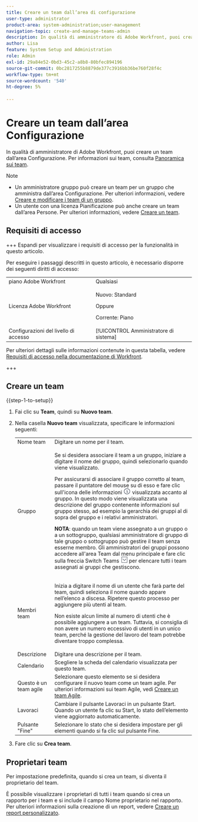 ```yaml
---
title: Creare un team dall’area di configurazione
user-type: administrator
product-area: system-administration;user-management
navigation-topic: create-and-manage-teams-admin
description: In qualità di amministratore di Adobe Workfront, puoi creare un team dall’area Configurazione.
author: Lisa
feature: System Setup and Administration
role: Admin
exl-id: 29a84e52-0bd3-45c2-a8b8-80bfec894196
source-git-commit: 0bc2817255b8879de377c3916bb36be760f28f4c
workflow-type: tm+mt
source-wordcount: '540'
ht-degree: 5%

---
```


# Creare un team dall’area Configurazione

In qualità di amministratore di Adobe Workfront, puoi creare un team dall’area Configurazione. Per informazioni sui team, consulta [Panoramica sui team](../../../people-teams-and-groups/create-and-manage-teams/teams-overview.md).

>[!NOTE]
>
>* Un amministratore gruppo può creare un team per un gruppo che amministra dall’area Configurazione. Per ulteriori informazioni, vedere [Creare e modificare i team di un gruppo](../../../administration-and-setup/manage-groups/work-with-group-objects/create-and-modify-a-groups-teams.md).
>* Un utente con una licenza Pianificazione può anche creare un team dall’area Persone. Per ulteriori informazioni, vedere [Creare un team](../../../people-teams-and-groups/create-and-manage-teams/create-a-team.md).
>

## Requisiti di accesso

+++ Espandi per visualizzare i requisiti di accesso per la funzionalità in questo articolo.

Per eseguire i passaggi descritti in questo articolo, è necessario disporre dei seguenti diritti di accesso:

<table style="table-layout:auto"> 
 <col> 
 <col> 
 <tbody> 
  <tr> 
   <td role="rowheader">piano Adobe Workfront</td> 
   <td>Qualsiasi</td> 
  </tr> 
  <tr> 
  <tr> 
   <td role="rowheader">Licenza Adobe Workfront</td> 
   <td><p>Nuovo: Standard</p>
       <p>Oppure</p>
       <p>Corrente: Piano</p></td>
  </tr> 
  </tr> 
  <tr> 
   <td role="rowheader">Configurazioni del livello di accesso</td> 
   <td>[!UICONTROL Amministratore di sistema]</td>
  </tr> 
 </tbody> 
</table>

Per ulteriori dettagli sulle informazioni contenute in questa tabella, vedere [Requisiti di accesso nella documentazione di Workfront](/help/quicksilver/administration-and-setup/add-users/access-levels-and-object-permissions/access-level-requirements-in-documentation.md).

+++

## Creare un team

{{step-1-to-setup}}

1. Fai clic su **Team**, quindi su **Nuovo team**.

1. Nella casella **Nuovo team** visualizzata, specificare le informazioni seguenti:

   <table style="table-layout:auto"> 
    <col> 
    <col> 
    <tbody> 
     <tr> 
      <td role="rowheader">Nome team</td> 
      <td>Digitare un nome per il team.</td> 
     </tr> 
     <tr> 
      <td role="rowheader">Gruppo</td> 
      <td> <p>Se si desidera associare il team a un gruppo, iniziare a digitare il nome del gruppo, quindi selezionarlo quando viene visualizzato.</p> <p>Per assicurarsi di associare il gruppo corretto al team, passare il puntatore del mouse su di esso e fare clic sull'icona delle informazioni <img src="assets/info-icon.png"> visualizzata accanto al gruppo. In questo modo viene visualizzata una descrizione del gruppo contenente informazioni sul gruppo stesso, ad esempio la gerarchia dei gruppi al di sopra del gruppo e i relativi amministratori.</p> <p><b>NOTA</b>: quando un team viene assegnato a un gruppo o a un sottogruppo, qualsiasi amministratore di gruppo di tale gruppo o sottogruppo può gestire il team senza esserne membro. Gli amministratori dei gruppi possono accedere all'area Team dal menu principale e fare clic sulla freccia Switch Teams <img src="assets/switch-team-icon.png" alt="Icona Cambia team"> per elencare tutti i team assegnati ai gruppi che gestiscono.</p> </td> 
     </tr> 
     <tr> 
      <td role="rowheader">Membri team</td> 
      <td> <p>Inizia a digitare il nome di un utente che farà parte del team, quindi seleziona il nome quando appare nell’elenco a discesa. Ripetere questo processo per aggiungere più utenti al team.</p> <p>Non esiste alcun limite al numero di utenti che è possibile aggiungere a un team. Tuttavia, si consiglia di non avere un numero eccessivo di utenti in un unico team, perché la gestione del lavoro del team potrebbe diventare troppo complessa.</p> </td> 
     </tr> 
     <tr> 
      <td role="rowheader">Descrizione</td> 
      <td>Digitare una descrizione per il team.</td> 
     </tr> 
     <tr> 
      <td role="rowheader">Calendario</td> 
      <td>Scegliere la scheda del calendario visualizzata per questo team.</td> 
     </tr> 
     <tr data-mc-conditions="SnippetConditions-wf-groups.system-level"> 
      <td role="rowheader">Questo è un team agile</td> 
      <td>Selezionare questo elemento se si desidera configurare il nuovo team come un team agile. Per ulteriori informazioni sui team Agile, vedi <a href="../../../agile/get-started-with-agile-in-workfront/create-an-agile-team.md" class="MCXref xref">Creare un team Agile</a>.</td> 
     </tr> 
     <tr> 
      <td role="rowheader">Lavoraci</td> 
      <td>Cambiare il pulsante Lavoraci in un pulsante Start. Quando un utente fa clic su Start, lo stato dell’elemento viene aggiornato automaticamente.</td> 
     </tr> 
     <tr> 
      <td role="rowheader">Pulsante "Fine"</td> 
      <td>Selezionare lo stato che si desidera impostare per gli elementi quando si fa clic sul pulsante Fine.</td> 
     </tr> 
    </tbody> 
   </table>

1. Fare clic su **Crea team**.

## Proprietari team

Per impostazione predefinita, quando si crea un team, si diventa il proprietario del team.

È possibile visualizzare i proprietari di tutti i team quando si crea un rapporto per i team e si include il campo Nome proprietario nel rapporto. Per ulteriori informazioni sulla creazione di un report, vedere [Creare un report personalizzato](../../../reports-and-dashboards/reports/creating-and-managing-reports/create-custom-report.md).
